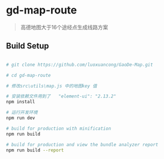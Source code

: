 # gd-map-route

> 高德地图大于16个途经点生成线路方案

## Build Setup

``` bash

# git clone https://github.com/luoxuancong/GaoDe-Map.git

# cd gd-map-route

# 修改src\utils\map.js 中的地图key 值

# 安装依赖文件用到了   "element-ui": "2.13.2"
npm install

# 运行开发环境
npm run dev

# build for production with minification
npm run build

# build for production and view the bundle analyzer report
npm run build --report
```


